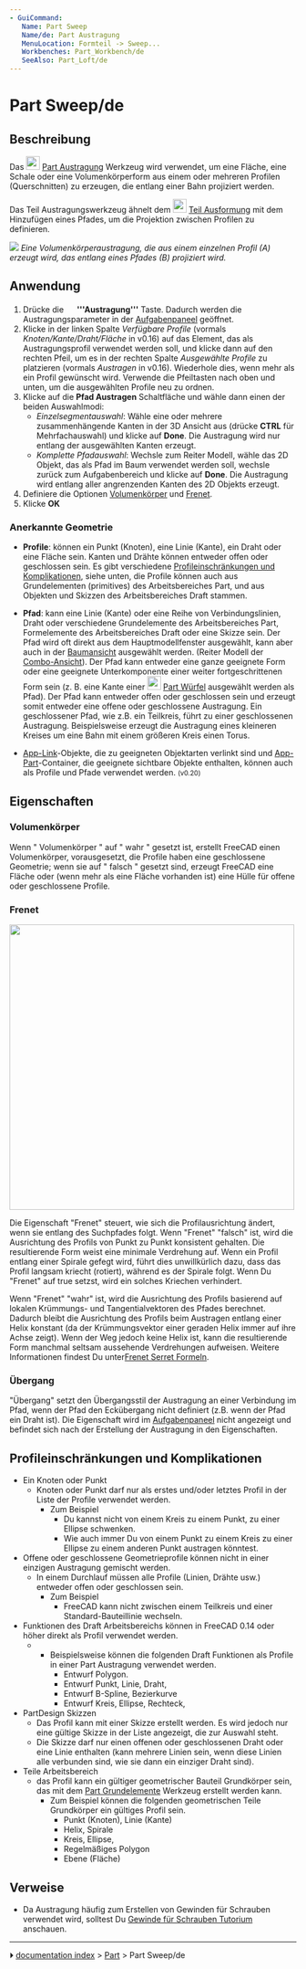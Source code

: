 ```yaml
---
- GuiCommand:
   Name: Part Sweep
   Name/de: Part Austragung
   MenuLocation: Formteil -> Sweep...
   Workbenches: Part_Workbench/de
   SeeAlso: Part_Loft/de
---
```


# Part Sweep/de



## Beschreibung

Das <img alt="" src=images/Part_Sweep.svg  style="width:24px;"> [Part Austragung](Part_Sweep/de.md) Werkzeug wird verwendet, um eine Fläche, eine Schale oder eine Volumenkörperform aus einem oder mehreren Profilen (Querschnitten) zu erzeugen, die entlang einer Bahn projiziert werden.

Das Teil Austragungswerkzeug ähnelt dem <img alt="" src=images/Part_Loft.svg  style="width:24px;"> [Teil Ausformung](Part_Loft/de.md) mit dem Hinzufügen eines Pfades, um die Projektion zwischen Profilen zu definieren.

![](images/Part_Sweep_simple.png ) *Eine Volumenkörperaustragung, die aus einem einzelnen Profil (A) erzeugt wird, das entlang eines Pfades (B) projiziert wird.*



## Anwendung

1.  Drücke die **<img src="images/Part_Sweep.svg" width=16px> '''Austragung'''** Taste. Dadurch werden die Austragungsparameter in der [Aufgabenpaneel](Task_panel/de.md) geöffnet.
2.  Klicke in der linken Spalte *Verfügbare Profile* (vormals *Knoten/Kante/Draht/Fläche* in v0.16) auf das Element, das als Austragungsprofil verwendet werden soll, und klicke dann auf den rechten Pfeil, um es in der rechten Spalte *Ausgewählte Profile* zu platzieren (vormals *Austragen* in v0.16). Wiederhole dies, wenn mehr als ein Profil gewünscht wird. Verwende die Pfeiltasten nach oben und unten, um die ausgewählten Profile neu zu ordnen.
3.  Klicke auf die **Pfad Austragen** Schaltfläche und wähle dann einen der beiden Auswahlmodi:
    -   *Einzelsegmentauswahl*: Wähle eine oder mehrere zusammenhängende Kanten in der 3D Ansicht aus (drücke **CTRL** für Mehrfachauswahl) und klicke auf **Done**. Die Austragung wird nur entlang der ausgewählten Kanten erzeugt.
    -   *Komplette Pfadauswahl*: Wechsle zum Reiter Modell, wähle das 2D Objekt, das als Pfad im Baum verwendet werden soll, wechsle zurück zum Aufgabenbereich und klicke auf **Done**. Die Austragung wird entlang aller angrenzenden Kanten des 2D Objekts erzeugt.
4.  Definiere die Optionen [Volumenkörper](#Solid/de.md) und [Frenet](#Frenet/de.md).
5.  Klicke **OK**



### Anerkannte Geometrie 

-   **Profile**: können ein Punkt (Knoten), eine Linie (Kante), ein Draht oder eine Fläche sein. Kanten und Drähte können entweder offen oder geschlossen sein. Es gibt verschiedene [Profileinschränkungen und Komplikationen](Part_Sweep/de#Profileinschränkungen_und_Komplikationen.md), siehe unten, die Profile können auch aus Grundelementen (primitives) des Arbeitsbereiches Part, und aus Objekten und Skizzen des Arbeitsbereiches Draft stammen.

-   **Pfad**: kann eine Linie (Kante) oder eine Reihe von Verbindungslinien, Draht oder verschiedene Grundelemente des Arbeitsbereiches Part, Formelemente des Arbeitsbereiches Draft oder eine Skizze sein. Der Pfad wird oft direkt aus dem Hauptmodellfenster ausgewählt, kann aber auch in der [Baumansicht](Tree_view/de.md) ausgewählt werden. (Reiter Modell der [Combo-Ansicht](Combo_View.md)). Der Pfad kann entweder eine ganze geeignete Form oder eine geeignete Unterkomponente einer weiter fortgeschrittenen Form sein (z. B. eine Kante einer <img alt="" src=images/Part_Box.svg  style="width:24px;"> [Part Würfel](Part_Box/de.md) ausgewählt werden als Pfad). Der Pfad kann entweder offen oder geschlossen sein und erzeugt somit entweder eine offene oder geschlossene Austragung. Ein geschlossener Pfad, wie z.B. ein Teilkreis, führt zu einer geschlossenen Austragung. Beispielsweise erzeugt die Austragung eines kleineren Kreises um eine Bahn mit einem größeren Kreis einen Torus.

-   [App-Link](App_Link/de.md)-Objekte, die zu geeigneten Objektarten verlinkt sind und [App-Part](App_Part/de.md)-Container, die geeignete sichtbare Objekte enthalten, können auch als Profile und Pfade verwendet werden. <small>(v0.20)</small> 



## Eigenschaften



### Volumenkörper

Wenn \" Volumenkörper \" auf \" wahr \" gesetzt ist, erstellt FreeCAD einen Volumenkörper, vorausgesetzt, die Profile haben eine geschlossene Geometrie; wenn sie auf \" falsch \" gesetzt sind, erzeugt FreeCAD eine Fläche oder (wenn mehr als eine Fläche vorhanden ist) eine Hülle für offene oder geschlossene Profile.

### Frenet

<img alt="" src=images/Sweep-frenet-comp.png  style="width:500px;">

Die Eigenschaft \"Frenet\" steuert, wie sich die Profilausrichtung ändert, wenn sie entlang des Suchpfades folgt. Wenn \"Frenet\" \"falsch\" ist, wird die Ausrichtung des Profils von Punkt zu Punkt konsistent gehalten. Die resultierende Form weist eine minimale Verdrehung auf. Wenn ein Profil entlang einer Spirale gefegt wird, führt dies unwillkürlich dazu, dass das Profil langsam kriecht (rotiert), während es der Spirale folgt. Wenn Du \"Frenet\" auf true setzst, wird ein solches Kriechen verhindert.

Wenn \"Frenet\" \"wahr\" ist, wird die Ausrichtung des Profils basierend auf lokalen Krümmungs- und Tangentialvektoren des Pfades berechnet. Dadurch bleibt die Ausrichtung des Profils beim Austragen entlang einer Helix konstant (da der Krümmungsvektor einer geraden Helix immer auf ihre Achse zeigt). Wenn der Weg jedoch keine Helix ist, kann die resultierende Form manchmal seltsam aussehende Verdrehungen aufweisen. Weitere Informationen findest Du unter[Frenet Serret Formeln](http://en.wikipedia.org/wiki/Frenet%E2%80%93Serret_formulas).



### Übergang

\"Übergang\" setzt den Übergangsstil der Austragung an einer Verbindung im Pfad, wenn der Pfad den Eckübergang nicht definiert (z.B. wenn der Pfad ein Draht ist). Die Eigenschaft wird im [Aufgabenpaneel](Task_panel/de.md) nicht angezeigt und befindet sich nach der Erstellung der Austragung in den Eigenschaften.



## Profileinschränkungen und Komplikationen 

-   Ein Knoten oder Punkt
    -   Knoten oder Punkt darf nur als erstes und/oder letztes Profil in der Liste der Profile verwendet werden.
        -   Zum Beispiel
            -   Du kannst nicht von einem Kreis zu einem Punkt, zu einer Ellipse schwenken.
            -   Wie auch immer Du von einem Punkt zu einem Kreis zu einer Ellipse zu einem anderen Punkt austragen könntest.
-   Offene oder geschlossene Geometrieprofile können nicht in einer einzigen Austragung gemischt werden.
    -   In einem Durchlauf müssen alle Profile (Linien, Drähte usw.) entweder offen oder geschlossen sein.
        -   Zum Beispiel
            -   FreeCAD kann nicht zwischen einem Teilkreis und einer Standard-Bauteillinie wechseln.
-   Funktionen des Draft Arbeitsbereichs können in FreeCAD 0.14 oder höher direkt als Profil verwendet werden.
    -   -   Beispielsweise können die folgenden Draft Funktionen als Profile in einer Part Austragung verwendet werden.
            -   Entwurf Polygon.
            -   Entwurf Punkt, Linie, Draht,
            -   Entwurf B-Spline, Bezierkurve
            -   Entwurf Kreis, Ellipse, Rechteck,
-   PartDesign Skizzen
    -   Das Profil kann mit einer Skizze erstellt werden. Es wird jedoch nur eine gültige Skizze in der Liste angezeigt, die zur Auswahl steht.
    -   Die Skizze darf nur einen offenen oder geschlossenen Draht oder eine Linie enthalten (kann mehrere Linien sein, wenn diese Linien alle verbunden sind, wie sie dann ein einziger Draht sind).
-   Teile Arbeitsbereich
    -   das Profil kann ein gültiger geometrischer Bauteil Grundkörper sein, das mit dem [Part Grundelemente](Part_Primitives/de.md) Werkzeug erstellt werden kann.
        -   Zum Beispiel können die folgenden geometrischen Teile Grundkörper ein gültiges Profil sein.
            -   Punkt (Knoten), Linie (Kante)
            -   Helix, Spirale
            -   Kreis, Ellipse,
            -   Regelmäßiges Polygon
            -   Ebene (Fläche)



## Verweise

-   Da Austragung häufig zum Erstellen von Gewinden für Schrauben verwendet wird, solltest Du [Gewinde für Schrauben Tutorium](Thread_for_Screw_Tutorial/de.md) anschauen.



---
⏵ [documentation index](../README.md) > [Part](Part_Workbench.md) > Part Sweep/de
